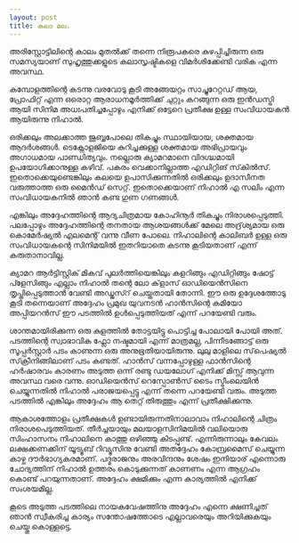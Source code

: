 ```yaml
---
layout: post
title: കലാ മല.
---
```


അരിസ്റ്റോട്ടിലിന്റെ കാലം മുതൽക്ക് തന്നെ നിരൂപകരെ കുഴപ്പിച്ചിരുന്ന ഒരു സമസ്യയാണ് സുഹൃത്തുക്കളുടെ കലാസൃഷ്ടികളെ വിമർശിക്കേണ്ടി വരിക എന്ന അവസ്ഥ.

കമ്പോളത്തിന്റെ കടന്നു വരവോടു കൂടി അങ്ങേയറ്റം സാച്ചുറേറ്റഡ് ആയ, പ്രോഫിറ്റ് എന്ന ഒരൊറ്റ ആരാധനമൂർത്തിക്ക് ചുറ്റും കറങ്ങുന്ന ഒരു ഇൻഡസ്ട്രി ആയി സിനിമ അധഃപതിച്ചപ്പോഴും എനിക്ക് ഒട്ടേറെ പ്രതീക്ഷ ഉള്ള സംവിധായകൻ ആയിരുന്നു നിഹാൽ.

ഒരിക്കലും അലക്കാത്ത ജുബ്ബപോലെ തികച്ചും സ്ഥായിയായ, ശക്തമായ ആദർശങ്ങൾ. ടെക്നോളജിയെ കുറിച്ചക്കുള്ള ശക്തമായ അഭിപ്രായവും അഗാധമായ പാണ്ഡിത്യവും. നല്ലൊരു ക്യാമറമാനെ വിദഗ്ദ്ധമായി ഉപയോഗിക്കാനുള്ള കഴിവ്. പകരം വെക്കാനില്ലാത്ത എഡിറ്റിങ് സ്‌കിൽസ്. ഇതൊക്കെയുണ്ടെങ്കിലും കലയെ ഉപാസിക്കുന്നതിൽ ഒരിക്കലും ഉദാസീനത വരുത്താത്ത ഒരു മൈൻഡ് സെറ്റ്. ഇതൊക്കെയാണ് നിഹാൽ എ സലിം എന്ന സംവിധായകനിൽ ഞാൻ കണ്ട ഗുണ ഗണങ്ങൾ.

എങ്കിലും അദ്ദേഹത്തിന്റെ ആദ്യചിത്രമായ കോഹിനൂർ തികച്ചും നിരാശപ്പെടുത്തി. പലപ്പോഴും അദ്ദേഹത്തിന്റെ തനതായ ആശയങ്ങൾക്ക് മേലെ അദ്ര്‌ശ്യമായ ഒരു കൊമേർഷ്യൽ എലമെന്റ് വന്നു വീണ പോലെ. നിഹാലിന്റെ കാലിബർ ഉള്ള ഒരു സംവിധായകന്റെ സിനിമയിൽ ഇതറിയാതെ കടന്നു കൂടിയതാണ് എന്ന് കരുതാനാവില്ല.

ക്യാമറ ആർട്ടിസ്റ്റിക് മികവ് പുലർത്തിയെങ്കിലും കളറിങ്ങും എഡിറ്റിങ്ങും ഷോട്ട് പ്ളേസിങ്ങും എല്ലാം നിഹാൽ തന്റെ ലോ ക്‌ളാസ് ഓഡിയെൻസിനെ തൃപ്തിപ്പെടുത്താൻ വേണ്ടി അഡ്ജസ്റ് ചെയ്തതായി തോന്നി. ഈ ഒരു ഉദ്ദേശത്തോടു കൂടി തന്നെയാണ് അദ്ദേഹം പ്രമുഖ യുവനടൻ ഹാൻസിന്റെ കമിയോ അപ്പിയറൻസ് ഈ പടത്തിൽ ഉൾപ്പെടുത്തിയത് എന്ന് പറയേണ്ടി വരും.

ശാന്തമായിരിക്കുന്ന ഒരു കുളത്തിൽ തോട്ടയിട്ടു പൊട്ടിച്ച പോലായി പോയി അത്. പടത്തിന്റെ സ്വാഭാവിക ഫ്ലോ നഷ്ടമായി എന്ന് മാത്രമല്ല, പിന്നീടങ്ങോട്ട് ഒരു സൂപ്പർസ്റ്റാർ പടം കാണുന്ന ഒരു അനുഭൂതിയായിരുന്നു. ലുലു മാളിലെ സ്‌പെഷ്യൽ സ്‌ക്രീനിങ്ങിലാണ് പടം കണ്ടത്. ഹാൻസ് വന്നപ്പോഴുള്ള ഫാൻസിന്റെ ഹർഷാരവം കാരണം അടുത്ത ഒന്ന് രണ്ടു ഡയലോഗ് എനിക്ക് മിസ്സ് ആവുന്ന അവസ്ഥ വരെ വന്നു. ഓഡിയെൻസ് റെസ്പോൺസ് ടൈം സ്ട്രീംലെയിൻ ചെയ്യുന്നതിൽ നിഹാൽ പരാജയപ്പെട്ടു എന്ന് തന്നെ പറയേണ്ടി വരും. അടുത്ത പടത്തിൽ എങ്കിലും അദ്ദേഹം ആ തെറ്റ് തിരുത്തും എന്ന് പ്രതീക്ഷിക്കുന്നു.

ആകാശത്തോളം പ്രതീക്ഷകൾ ഉണ്ടായിരുന്നതിനാലാവാം നിഹാലിന്റെ ചിത്രം നിരാശപെടുത്തിയത്. തീർച്ചയായും മലയാളസിനിമയിൽ വലിയൊരു സിംഹാസനം നിഹാലിനെ കാത്തു ഒഴിഞ്ഞു കിടപ്പുണ്ട്. എന്നിരുന്നാലും കേവലം ലക്ഷക്കണക്കിന് യൂട്യൂബ് റിവ്യൂസിനു വേണ്ടി അതദ്ദേഹം കോമ്പ്രമൈസ് ചെയ്യുന്ന കാഴ്ച ദൗർഭാഗ്യകരമാണ്. പദ്മരാജനും അരവിന്ദനും ശേഷം ഇനിയാര് എന്നൊരു ചോദ്യത്തിന് നിഹാൽ ഉത്തരം കൊടുക്കുന്നത് കാണണം എന്ന ആഗ്രഹം കൊണ്ട് പറയുന്നതാണ്. അദ്ദേഹം ക്ഷമിക്കും എന്ന കാര്യത്തിൽ എനിക്ക് സംശയമില്ല. 

കൂടെ അടുത്ത പടത്തിലെ നായകവേഷത്തിനു അദ്ദേഹം എന്നെ ക്ഷണിച്ചത് ഞാൻ സ്വീകരിച്ച കാര്യം സന്തോഷത്തോടെ എല്ലാവരെയും അറിയിക്കുകയും ചെയ്തു കൊള്ളട്ടെ.